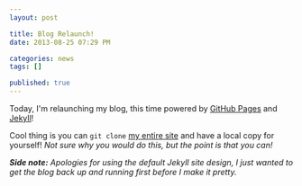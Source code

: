 ```yaml
---
layout: post

title: Blog Relaunch!
date: 2013-08-25 07:29 PM

categories: news
tags: []

published: true
---
```


Today, I'm relaunching my blog, this time powered by [GitHub Pages](http://pages.github.com/) and [Jekyll](http://jekyllrb.com/)!

Cool thing is you can `git clone` [my entire site](https://github.com/sonnyhuynh/sonnyhuynh.github.io) and have a local copy for yourself! _Not sure why you would do this, but the point is that you can!_

_**Side note:** Apologies for using the default Jekyll site design, I just wanted to get the blog back up and running first before I make it pretty._